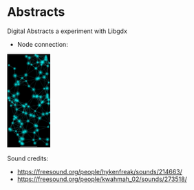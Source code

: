 # Abstracts
Digital Abstracts a experiment with Libgdx 

- Node connection: 
<img src="https://github.com/franciscobarrios/Abstracts/blob/dev/images/node_connection.jpg" width="100">

Sound credits: 
- https://freesound.org/people/hykenfreak/sounds/214663/ 
- https://freesound.org/people/kwahmah_02/sounds/273518/
